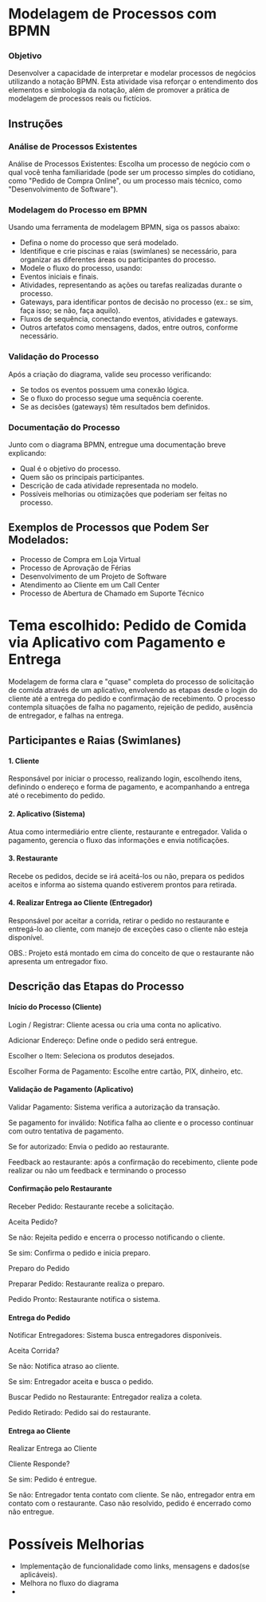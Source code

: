 # Modelagem de Processos com BPMN

### Objetivo
Desenvolver a capacidade de interpretar e modelar processos de negócios utilizando a notação BPMN. Esta atividade visa reforçar o entendimento dos elementos e simbologia da notação, além de promover a prática de modelagem de processos reais ou fictícios.

## Instruções
### Análise de Processos Existentes
Análise de Processos Existentes: Escolha um processo de negócio com o qual você tenha familiaridade (pode ser um processo simples do cotidiano, como "Pedido de Compra Online", ou um processo mais técnico, como "Desenvolvimento de Software").

### Modelagem do Processo em BPMN
Usando uma ferramenta de modelagem BPMN, siga os passos abaixo:
- Defina o nome do processo que será modelado.
- Identifique e crie piscinas e raias (swimlanes) se necessário, para organizar as diferentes áreas ou participantes do processo.
- Modele o fluxo do processo, usando:
- Eventos iniciais e finais.
- Atividades, representando as ações ou tarefas realizadas durante o processo.
- Gateways, para identificar pontos de decisão no processo (ex.: se sim, faça isso; se não, faça aquilo).
- Fluxos de sequência, conectando eventos, atividades e gateways.
- Outros artefatos como mensagens, dados, entre outros, conforme necessário.

### Validação do Processo 
Após a criação do diagrama, valide seu processo verificando:
- Se todos os eventos possuem uma conexão lógica.
- Se o fluxo do processo segue uma sequência coerente.
- Se as decisões (gateways) têm resultados bem definidos.


### Documentação do Processo
Junto com o diagrama BPMN, entregue uma documentação breve explicando:
- Qual é o objetivo do processo.
- Quem são os principais participantes.
- Descrição de cada atividade representada no modelo.
- Possíveis melhorias ou otimizações que poderiam ser feitas no processo.

## Exemplos de Processos que Podem Ser Modelados:
- Processo de Compra em Loja Virtual
- Processo de Aprovação de Férias
- Desenvolvimento de um Projeto de Software
- Atendimento ao Cliente em um Call Center
- Processo de Abertura de Chamado em Suporte Técnico



# Tema escolhido: Pedido de Comida via Aplicativo com Pagamento e Entrega
Modelagem de forma clara e "quase" completa do processo de solicitação de comida através de um aplicativo, envolvendo as etapas desde o login do cliente até a entrega do pedido e confirmação de recebimento. O processo contempla situações de falha no pagamento, rejeição de pedido, ausência de entregador, e falhas na entrega.

## Participantes e Raias (Swimlanes)
#### 1. Cliente
Responsável por iniciar o processo, realizando login, escolhendo itens, definindo o endereço e forma de pagamento, e acompanhando a entrega até o recebimento do pedido.

#### 2. Aplicativo (Sistema)
Atua como intermediário entre cliente, restaurante e entregador. Valida o pagamento, gerencia o fluxo das informações e envia notificações.

#### 3. Restaurante
Recebe os pedidos, decide se irá aceitá-los ou não, prepara os pedidos aceitos e informa ao sistema quando estiverem prontos para retirada.

#### 4. Realizar Entrega ao Cliente (Entregador)
Responsável por aceitar a corrida, retirar o pedido no restaurante e entregá-lo ao cliente, com manejo de exceções caso o cliente não esteja disponível.

OBS.: Projeto está montado em cima do conceito de que o restaurante não apresenta um entregador fixo.

## Descrição das Etapas do Processo
#### Início do Processo (Cliente)
Login / Registrar: Cliente acessa ou cria uma conta no aplicativo.

Adicionar Endereço: Define onde o pedido será entregue.

Escolher o Item: Seleciona os produtos desejados.

Escolher Forma de Pagamento: Escolhe entre cartão, PIX, dinheiro, etc.

#### Validação de Pagamento (Aplicativo)
Validar Pagamento: Sistema verifica a autorização da transação.

Se pagamento for inválido: Notifica falha ao cliente e o processo continuar com outro tentativa de pagamento.

Se for autorizado: Envia o pedido ao restaurante.

Feedback ao restaurante: após a confirmação do recebimento, cliente pode realizar ou não um feedback e terminando o processo

#### Confirmação pelo Restaurante
Receber Pedido: Restaurante recebe a solicitação.

Aceita Pedido?

Se não: Rejeita pedido e encerra o processo notificando o cliente.

Se sim: Confirma o pedido e inicia preparo.


Preparo do Pedido

Preparar Pedido: Restaurante realiza o preparo.

Pedido Pronto: Restaurante notifica o sistema.

#### Entrega do Pedido
Notificar Entregadores: Sistema busca entregadores disponíveis.

Aceita Corrida?

Se não: Notifica atraso ao cliente.

Se sim: Entregador aceita e busca o pedido.

Buscar Pedido no Restaurante: Entregador realiza a coleta.

Pedido Retirado: Pedido sai do restaurante.

#### Entrega ao Cliente
Realizar Entrega ao Cliente

Cliente Responde?

Se sim: Pedido é entregue.

Se não: Entregador tenta contato com cliente. Se não, entregador entra em contato com o restaurante. Caso não resolvido, pedido é encerrado como não entregue.

# Possíveis Melhorias
- Implementação de funcionalidade como links, mensagens e dados(se aplicáveis).
- Melhora no fluxo do diagrama
- 
